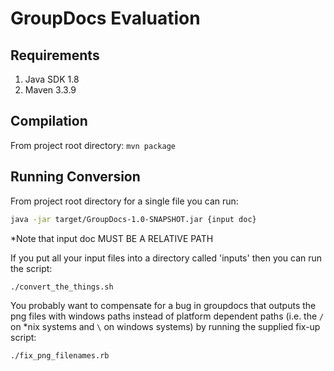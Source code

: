 # GroupDocs Evaluation

## Requirements
1.  Java SDK 1.8
2.  Maven 3.3.9

## Compilation
From project root directory: `mvn package`

## Running Conversion
From project root directory for a single file you can run:

```bash
java -jar target/GroupDocs-1.0-SNAPSHOT.jar {input doc}
```

\*Note that input doc MUST BE A RELATIVE PATH

If you put all your input files into a directory called 'inputs' then you can run the script:

```bash
./convert_the_things.sh
```

You probably want to compensate for a bug in groupdocs that outputs the png files with windows
paths instead of platform dependent paths (i.e. the `/` on \*nix systems and `\` on windows
systems) by running the supplied fix-up script:

```bash
./fix_png_filenames.rb
```
